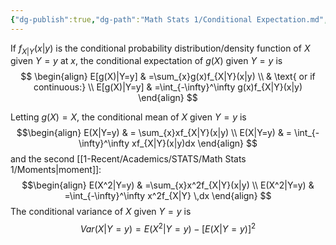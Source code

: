 ```yaml
---
{"dg-publish":true,"dg-path":"Math Stats 1/Conditional Expectation.md","permalink":"/math-stats-1/conditional-expectation/","created":"2024-11-12T17:03:45.735-05:00","updated":"2025-07-07T18:02:31.293-04:00"}
---
```


If $f_{X|Y}(x|y)$ is the conditional probability distribution/density function of $X$ given $Y=y$ at $x$, the conditional expectation of $g(X)$ given $Y=y$ is
$$
\begin{align} 
E[g(X)|Y=y] & =\sum_{x}g(x)f_{X|Y}(x|y) \\
 &  \text{ or if continuous:} \\
E[g(X)|Y=y] & =\int_{-\infty}^\infty g(x)f_{X|Y}(x|y) 
\end{align}
$$

Letting $g(X)=X$, the conditional mean of $X$ given $Y=y$ is 
$$\begin{align}
E(X|Y=y)  & = \sum_{x}xf_{X|Y}(x|y) \\
 E(X|Y=y) & = \int_{-\infty}^\infty xf_{X|Y}(x|y)dx
\end{align}
$$
and the second [[1-Recent/Academics/STATS/Math Stats 1/Moments\|moment]]:
$$\begin{align}
E(X^2|Y=y) & =\sum_{x}x^2f_{X|Y}(x|y) \\
E(X^2|Y=y) & =\int_{-\infty}^\infty x^2f_{X|Y} \,dx
\end{align}
$$
The conditional variance of $X$ given $Y=y$ is 
$$
Var(X|Y=y)=E(X^2|Y=y)-[E(X|Y=y)]^2
$$
